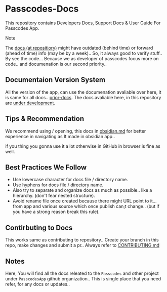 # Passcodes-Docs

This repository contains Developers Docs, Support Docs & User Guide For Passcodes App.

> [!NOTE]
> The [docs (at repositiory)](https://github.com/PasscodesApp/Passcodes-Docs/) might have outdated (behind time) or forward (ahead of time) info (may be by a week).. 
> So, it always good to verify stuff.. By see the code... Because we as developer of passcodes focus more on code.. and documenation is our second priority..

## Documentaion Version System

<!-- Currently, docs is general to all app. and no version system is needed

We have version system for docs, every version of app will have a coressponding docs, that you will find from below table.
We use git(&hub) tags to seperate docs.. And this make up a version system for docs.

| App Version                   | Docs URL                                                       |
| ----------------------------- | -------------------------------------------------------------- |
| latest (development use only) | https://github.com/PasscodesApp/Passcodes-Docs
| vX.X.X                        | https://github.com/PasscodesApp/Passcodes-Docs/blob/vX.X.X     |
| all prior version             | https://github.com/PasscodesApp/Passcodes-Docs/blob/prior-docs |

-->

All the version of the app, can use the documenation avaliable over here, it is same for all docs.. [prior-docs](/blob/prior-docs).
The docs avaliable here, in this repository are [under development](https://github.com/PasscodesApp/Passcodes-Docs/).

## Tips & Recommendation

We recommend using / opening, this docs in [obsidian.md](https://obsidian.md) for better experience in navigating as It made in obsidian app..

if you thing you gonna use it a lot otherwise in GitHub in browser is fine as well.

## Best Practices We Follow

- Use lowercase character for docs file / directory name.
- Use hyphens for docs file / directory name.
- Also try to separate and organize docs as much as possible.. like a hierarchy. (don't fear nested structure).
- Avoid rename file once created because there might URL point to it... from app and various source which once publish can;t change.. (but if you have a strong reason break this rule).

## Contirbuting to Docs

This works same as contributing to repository.. Create your branch in this repo, make changes and submit a pr.. Always refer to [CONTRIBUTING.md](CONTRIBUTING.md)

## Notes

Here, You will find all the docs releated to the `Passcodes` and other project under `PasscodesApp` github organization..
This is single place that you need refer, for any docs or updates..

